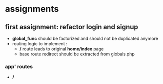 
# assignments

## first assignment: refactor login and signup

- **global_func** should be factorized and should not be duplicated anymore
- routing logic to implement : 
    * **/** route leads to original **home/index** page
    * base route redirect should be extracted from globals.php

### app' routes
- **/** 
    
